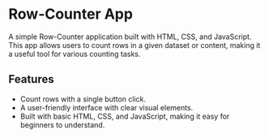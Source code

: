 # Row-Counter App

A simple Row-Counter application built with HTML, CSS, and JavaScript. This app allows users to count rows in a given dataset or content, making it a useful tool for various counting tasks.

## Features

- Count rows with a single button click.
- A user-friendly interface with clear visual elements.
- Built with basic HTML, CSS, and JavaScript, making it easy for beginners to understand.
